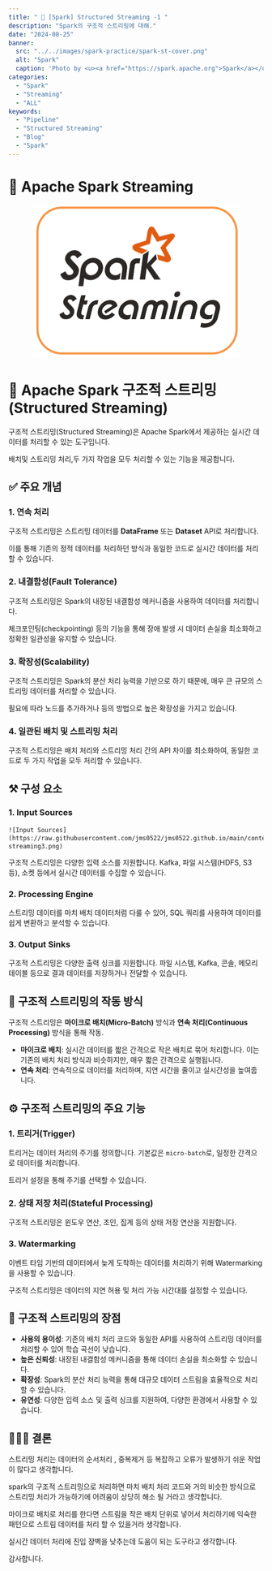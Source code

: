 ```yaml
---
title: " 🌟 [Spark] Structured Streaming -1 "
description: "Spark의 구조적 스트리밍에 대해."
date: "2024-08-25"
banner:
  src: "../../images/spark-practice/spark-st-cover.png"
  alt: "Spark"
  caption: 'Photo by <u><a href="https://spark.apache.org">Spark</a></u>'
categories:
  - "Spark"
  - "Streaming"
  - "ALL"
keywords:
  - "Pipeline"
  - "Structured Streaming"
  - "Blog"
  - "Spark"
---
```

# 💬 Apache Spark Streaming

<div style="text-align: center;">
    <img src="https://raw.githubusercontent.com/jms0522/jms0522.github.io/main/content/images/streaming1.png" alt="Structured Streaming" style="max-width:100%; height:auto;">
</div>

# 🌟 Apache Spark 구조적 스트리밍(Structured Streaming)

구조적 스트리밍(Structured Streaming)은 Apache Spark에서 제공하는 실시간 데이터를 처리할 수 있는 도구입니다.

배치및 스트리밍 처리,두 가지 작업을 모두 처리할 수 있는 기능을 제공합니다.

## ✅ 주요 개념

### 1. **연속 처리**

   구조적 스트리밍은 스트리밍 데이터를 **DataFrame** 또는 **Dataset** API로 처리합니다. 
   
   이를 통해 기존의 정적 데이터를 처리하던 방식과 동일한 코드로 실시간 데이터를 처리할 수 있습니다.
   

### 2. **내결함성(Fault Tolerance)**

   구조적 스트리밍은 Spark의 내장된 내결함성 메커니즘을 사용하여 데이터를 처리합니다. 
   
   체크포인팅(checkpointing) 등의 기능을 통해 장애 발생 시 데이터 손실을 최소화하고 정확한 일관성을 유지할 수 있습니다.

### 3. **확장성(Scalability)**

   구조적 스트리밍은 Spark의 분산 처리 능력을 기반으로 하기 때문에, 매우 큰 규모의 스트리밍 데이터를 처리할 수 있습니다. 
   
   필요에 따라 노드를 추가하거나 등의 방법으로 높은 확장성을 가지고 있습니다.

### 4. **일관된 배치 및 스트리밍 처리**

   구조적 스트리밍은 배치 처리와 스트리밍 처리 간의 API 차이를 최소화하여, 동일한 코드로 두 가지 작업을 모두 처리할 수 있습니다. 

## ⚒️ 구성 요소

### 1. **Input Sources**

    ![Input Sources](https://raw.githubusercontent.com/jms0522/jms0522.github.io/main/content/images/spark-streaming3.png)

   구조적 스트리밍은 다양한 입력 소스를 지원합니다. Kafka, 파일 시스템(HDFS, S3 등), 소켓 등에서 실시간 데이터를 수집할 수 있습니다.

### 2. **Processing Engine**
   
   스트리밍 데이터를 마치 배치 데이터처럼 다룰 수 있어, SQL 쿼리를 사용하여 데이터를 쉽게 변환하고 분석할 수 있습니다.

### 3. **Output Sinks**

   구조적 스트리밍은 다양한 출력 싱크를 지원합니다. 파일 시스템, Kafka, 콘솔, 메모리 테이블 등으로 결과 데이터를 저장하거나 전달할 수 있습니다.

## 💫 구조적 스트리밍의 작동 방식

구조적 스트리밍은 **마이크로 배치(Micro-Batch)** 방식과 **연속 처리(Continuous Processing)** 방식을 통해 작동.

- **마이크로 배치**: 실시간 데이터를 짧은 간격으로 작은 배치로 묶어 처리합니다. 이는 기존의 배치 처리 방식과 비슷하지만, 매우 짧은 간격으로 실행됩니다.
- **연속 처리**: 연속적으로 데이터를 처리하며, 지연 시간을 줄이고 실시간성을 높여줍니다.

## ⚙️ 구조적 스트리밍의 주요 기능

### 1. **트리거(Trigger)**

   트리거는 데이터 처리의 주기를 정의합니다. 기본값은 `micro-batch`로, 일정한 간격으로 데이터를 처리합니다. 
   
   트리거 설정을 통해 주기를 선택할 수 있습니다.

### 2. **상태 저장 처리(Stateful Processing)**

   구조적 스트리밍은 윈도우 연산, 조인, 집계 등의 상태 저장 연산을 지원합니다. 

### 3. **Watermarking**

   이벤트 타임 기반의 데이터에서 늦게 도착하는 데이터를 처리하기 위해 Watermarking을 사용할 수 있습니다.
   
   구조적 스트리밍은 데이터의 지연 허용 및 처리 가능 시간대를 설정할 수 있습니다.

## 🚀 구조적 스트리밍의 장점

- **사용의 용이성**: 기존의 배치 처리 코드와 동일한 API를 사용하여 스트리밍 데이터를 처리할 수 있어 학습 곡선이 낮습니다.
- **높은 신뢰성**: 내장된 내결함성 메커니즘을 통해 데이터 손실을 최소화할 수 있습니다.
- **확장성**: Spark의 분산 처리 능력을 통해 대규모 데이터 스트림을 효율적으로 처리할 수 있습니다.
- **유연성**: 다양한 입력 소스 및 출력 싱크를 지원하여, 다양한 환경에서 사용할 수 있습니다.

## 🧑🏻‍💻 결론

스트리밍 처리는 데이터의 순서처리 , 중복제거 등 복잡하고 오류가 발생하기 쉬운 작업이 많다고 생각합니다.

spark의 구조적 스트리밍으로 처리하면 마치 배치 처리 코드와 거의 비슷한 방식으로 스트리밍 처리가 가능하기에 어려움이 상당히 해소 될 거라고 생각합니다.

마이크로 배치로 처리를 한다면 스트림을 작은 배치 단위로 넣어서 처리하기에 익숙한 패턴으로 스트림 데이터를 처리 할 수 있을거라 생각합니다.

실시간 데이터 처리에 진입 장벽을 낮추는데 도움이 되는 도구라고 생각합니다.

감사합니다.